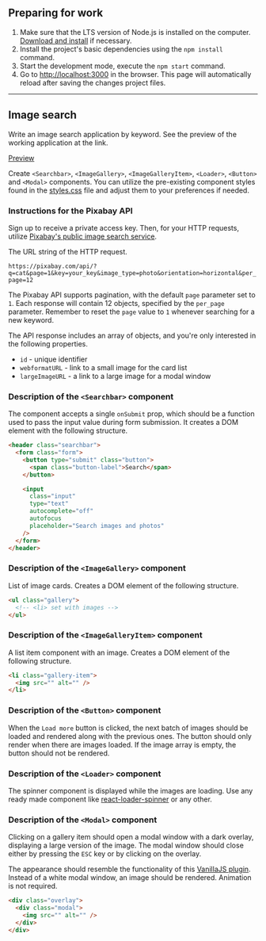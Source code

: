 ## Preparing for work

1. Make sure that the LTS version of Node.js is installed on the computer.
   [Download and install](https://nodejs.org/en/) if necessary.
2. Install the project's basic dependencies using the `npm install` command.
3. Start the development mode, execute the `npm start` command.
4. Go to [http://localhost:3000](http://localhost:3000) in the browser. This
   page will automatically reload after saving the changes project files.

---

## Image search

Write an image search application by keyword. See the preview of the working
application at the link.

[Preview](./assets/image-finder.mp4)

Create `<Searchbar>`, `<ImageGallery>`, `<ImageGalleryItem>`, `<Loader>`,
`<Button>` and `<Modal>` components. You can utilize the pre-existing component
styles found in the
[styles.css](https://minhaskamal.github.io/DownGit/#/home?url=https:%2F%2Fgithub.com%2Fgoitacademy%2Freact-homework%2Fblob%2Fmaster%2Fhomework-03%2Fimage-finder%2Fstyles.css)
file and adjust them to your preferences if needed.

### Instructions for the Pixabay API

Sign up to receive a private access key. Then, for your HTTP requests, utilize
[Pixabay's public image search service](https://pixabay.com/api/docs/).

The URL string of the HTTP request.

`https://pixabay.com/api/?q=cat&page=1&key=your_key&image_type=photo&orientation=horizontal&per_page=12`

The Pixabay API supports pagination, with the default `page` parameter set to
`1`. Each response will contain 12 objects, specified by the `per_page`
parameter. Remember to reset the `page` value to `1` whenever searching for a
new keyword.

The API response includes an array of objects, and you're only interested in the
following properties.

- `id` - unique identifier
- `webformatURL` - link to a small image for the card list
- `largeImageURL` - a link to a large image for a modal window

### Description of the `<Searchbar>` component

The component accepts a single `onSubmit` prop, which should be a function used
to pass the input value during form submission. It creates a DOM element with
the following structure.

```html
<header class="searchbar">
  <form class="form">
    <button type="submit" class="button">
      <span class="button-label">Search</span>
    </button>

    <input
      class="input"
      type="text"
      autocomplete="off"
      autofocus
      placeholder="Search images and photos"
    />
  </form>
</header>
```

### Description of the `<ImageGallery>` component

List of image cards. Creates a DOM element of the following structure.

```html
<ul class="gallery">
  <!-- <li> set with images -->
</ul>
```

### Description of the `<ImageGalleryItem>` component

A list item component with an image. Creates a DOM element of the following
structure.

```html
<li class="gallery-item">
  <img src="" alt="" />
</li>
```

### Description of the `<Button>` component

When the `Load more` button is clicked, the next batch of images should be
loaded and rendered along with the previous ones. The button should only render
when there are images loaded. If the image array is empty, the button should not
be rendered.

### Description of the `<Loader>` component

The spinner component is displayed while the images are loading. Use any ready
made component like
[react-loader-spinner](https://github.com/mhnpd/react-loader-spinner) or any
other.

### Description of the `<Modal>` component

Clicking on a gallery item should open a modal window with a dark overlay,
displaying a large version of the image. The modal window should close either by
pressing the `ESC` key or by clicking on the overlay.

The appearance should resemble the functionality of this
[VanillaJS plugin](https://basiclightbox.electerious.com/). Instead of a white
modal window, an image should be rendered. Animation is not required.

```html
<div class="overlay">
  <div class="modal">
    <img src="" alt="" />
  </div>
</div>
```

